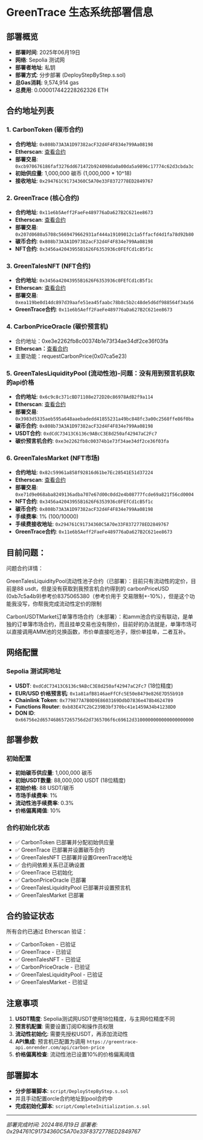 # GreenTrace 生态系统部署信息

## 部署概览

- **部署时间**: 2025年06月19日
- **网络**: Sepolia 测试网
- **部署者地址**: 私钥
- **部署方式**: 分步部署 (DeployStepByStep.s.sol)
- **总Gas消耗**: 9,574,914 gas
- **总费用**: 0.000017442228262326 ETH

## 合约地址列表

### 1. CarbonToken (碳币合约)

- **合约地址**: `0x808b73A3A1D97382acF32d4F4F834e799Aa08198`
- **Etherscan**: [查看合约](https://sepolia.etherscan.io/address/0x808b73A3A1D97382acF32d4F4F834e799Aa08198)
- **部署交易**: `0xcb970676186faf3276dd671472b924098da0a00da5a9896c17774c62d3cbda3c`
- **初始供应量**: 1,000,000 碳币 (1,000,000 * 10^18)
- **接收地址**: `0x294761C91734360C5A70e33F8372778ED2849767`

### 2. GreenTrace (核心合约)

- **合约地址**: `0x11e6b5Aeff2FaeFe489776aDa627B2C621ee8673`
- **Etherscan**: [查看合约](https://sepolia.etherscan.io/address/0x11e6b5Aeff2FaeFe489776aDa627B2C621ee8673)
- **部署交易**: `0x207d0680a5708c5669479662931af444a19109012c1a5ffacfd4d1fa78d92b80`
- **碳币合约**: `0x808b73A3A1D97382acF32d4F4F834e799Aa08198`
- **NFT合约**: `0x3456a42043955B1626F6353936c0FEfCd1cB5f1c`

### 3. GreenTalesNFT (NFT合约)

- **合约地址**: `0x3456a42043955B1626F6353936c0FEfCd1cB5f1c`
- **Etherscan**: [查看合约](https://sepolia.etherscan.io/address/0x3456a42043955B1626F6353936c0FEfCd1cB5f1c)
- **部署交易**: `0xea119be0d14dc897d39aafe51ea45faabc78b8c5b2c48de5d6df988564f34a56`
- **GreenTrace合约**: `0x11e6b5Aeff2FaeFe489776aDa627B2C621ee8673`

### **4. CarbonPriceOracle (碳价预言机)**

- 合约地址：0xe3e2262fb8c00374b1e73f34ae34df2ce36f03fa
- **Etherscan：**[查看合约](https://sepolia.etherscan.io/address/0xe3e2262fb8c00374b1e73f34ae34df2ce36f03fa)
- 主要功能：requestCarbonPrice(0x07ca5e23)

### 5. GreenTalesLiquidityPool (流动性池)-问题：没有用到预言机获取的api价格

- **合约地址**: `0x6c9c8c371cBD71108e272D20c86978AdB2f9a114`
- **Etherscan**: [查看合约](https://sepolia.etherscan.io/address/0x6c9c8c371cBD71108e272D20c86978AdB2f9a114)
- **部署交易**: `0x3983d5335aeb595a648aaebadedd41855231a49bc848fc3a00c2568ffe86f0ba`
- **碳币合约**: `0x808b73A3A1D97382acF32d4F4F834e799Aa08198`
- **USDT合约**: `0xdCdC73413C6136c9ABcC3E8d250af42947aC2Fc7`
- **碳价预言机合约**: `0xe3e2262fb8c00374b1e73f34ae34df2ce36f03fa`

### 6. GreenTalesMarket (NFT市场)

- **合约地址**: `0x82c59961a858f92816d61be7Ec28541E51d37224`
- **Etherscan**: [查看合约](https://sepolia.etherscan.io/address/0x82c59961a858f92816d61be7Ec28541E51d37224)
- **部署交易**: `0xe71d9e068aba8249136adba707e67d00c0dd2e4b08777fcde69a821f56cd0004`
- **NFT合约**: `0x3456a42043955B1626F6353936c0FEfCd1cB5f1c`
- **碳币合约**: `0x808b73A3A1D97382acF32d4F4F834e799Aa08198`
- **手续费率**: 1% (100/10000)
- **手续费接收地址**: `0x294761C91734360C5A70e33F8372778ED2849767`
- **GreenTrace合约**: `0x11e6b5Aeff2FaeFe489776aDa627B2C621ee8673`

## 目前问题：

问题合约详情：

GreenTalesLiquidityPool流动性池子合约（已部署）：目前只有流动性的定价，目前是88 usdt，但是没有获取到我预言机合约得到的 carbonPriceUSD (0xb7c5a4b9)参考价8375065380（参考价用于 交易限制+-10%），但是这个功能我没写，你帮我完成流动性定价的限制

CarbonUSDTMarket订单簿市场合约（未部署）：和amm池合约没有联动，是单独的订单簿市场合约，而且挂单交易也没有限价，目前好的办法就是，单簿市场可以直接调用AMM池的兑换函数，市价单直接吃池子，限价单挂单，二者互补。

## 网络配置

### Sepolia 测试网地址

- **USDT**: `0xdCdC73413C6136c9ABcC3E8d250af42947aC2Fc7` (18位精度)
- **EUR/USD 价格预言机**: `0x1a81afB8146aeFfCFc5E50e8479e826E7D55b910`
- **Chainlink Token**: `0x779877A7B0D9E8603169DdbD7836e478b4624789`
- **Functions Router**: `0xb83E47C2bC239B3bf370bc41e1459A34b41238D0`
- **DON ID**: `0x66756e2d657468657265756d2d7365706f6c69612d3100000000000000000000`

## 部署参数

### 初始配置

- **初始碳币供应量**: 1,000,000 碳币
- **初始USDT数量**: 88,000,000 USDT (18位精度)
- **初始价格**: 88 USDT/碳币
- **市场手续费率**: 1%
- **流动性池手续费率**: 0.3%
- **价格偏离阈值**: 10%

### 合约初始化状态

- ✅ CarbonToken 已部署并分配初始供应量
- ✅ GreenTrace 已部署并设置碳币合约
- ✅ GreenTalesNFT 已部署并设置GreenTrace地址
- ✅ 合约间依赖关系已正确设置
- ✅ GreenTrace 已初始化
- ✅ CarbonPriceOracle 已部署
- ✅ GreenTalesLiquidityPool 已部署并设置预言机
- ✅ GreenTalesMarket 已部署

## 合约验证状态

所有合约已通过 Etherscan 验证：

- ✅ CarbonToken - 已验证
- ✅ GreenTrace - 已验证
- ✅ GreenTalesNFT - 已验证
- ✅ CarbonPriceOracle - 已验证
- ✅ GreenTalesLiquidityPool - 已验证
- ✅ GreenTalesMarket - 已验证

## 注意事项

1. **USDT精度**: Sepolia测试网USDT使用18位精度，与主网6位精度不同
2. **预言机配置**: 需要设置订阅ID和操作员权限
3. **流动性初始化**: 需要先授权USDT，再添加流动性
4. **API集成**: 预言机已配置为调用 `https://greentrace-api.onrender.com/api/carbon-price`
5. **价格偏离检查**: 流动性池已设置10%的价格偏离阈值

## 部署脚本

- **分步部署脚本**: `script/DeployStepByStep.s.sol`
- 并且手动配置orcle合约地址到pool合约中
- **完成初始化脚本**: `script/CompleteInitialization.s.sol`

---

*部署完成时间: 2024年6月19日*
*部署者: 0x294761C91734360C5A70e33F8372778ED2849767*
